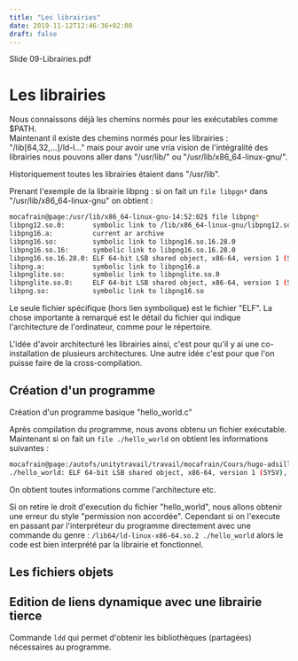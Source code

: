 ```yaml
---
title: "Les librairies"
date: 2019-11-12T12:46:36+02:00
draft: false
---
```

Slide 09-Librairies.pdf
# Les librairies
Nous connaissons déjà les chemins normés pour les exécutables comme $PATH.\
Maintenant il existe des chemins normés pour les librairies : "/lib[64,32,...]/ld-l..." mais pour avoir une vria vision de l'intégralité des librairies nous pouvons aller dans "/usr/lib/" ou "/usr/lib/x86_64-linux-gnu/".

Historiquement toutes les librairies étaient dans "/usr/lib".

Prenant l'exemple de la librairie libpng : si on fait un `file libpgn*` dans "/usr/lib/x86_64-linux-gnu"  on obtient :
```bash
mocafrain@page:/usr/lib/x86_64-linux-gnu-14:52:02$ file libpng*
libpng12.so.0:       symbolic link to /lib/x86_64-linux-gnu/libpng12.so.0
libpng16.a:          current ar archive
libpng16.so:         symbolic link to libpng16.so.16.28.0
libpng16.so.16:      symbolic link to libpng16.so.16.28.0
libpng16.so.16.28.0: ELF 64-bit LSB shared object, x86-64, version 1 (SYSV), dynamically linked, BuildID[sha1]=c08e2e9d66bfee4e5a9c364bd955ded106eea226, stripped
libpng.a:            symbolic link to libpng16.a
libpnglite.so:       symbolic link to libpnglite.so.0
libpnglite.so.0:     ELF 64-bit LSB shared object, x86-64, version 1 (SYSV), dynamically linked, BuildID[sha1]=ed96d693edbfe66020aab003fe5de3625b51d0c5, stripped
libpng.so:           symbolic link to libpng16.so
```
Le seule fichier spécifique (hors lien symbolique) est le fichier "ELF". La chose importante à remarqué est le détail du fichier qui indique l'architecture de l'ordinateur, comme pour le répertoire.

L'idée d'avoir architecturé les librairies ainsi, c'est pour qu'il y ai une co-installation de plusieurs architectures. Une autre idée c'est pour que l'on puisse faire de la cross-compilation.

## Création d'un programme
Création d'un programme basique "hello_world.c"

Après compilation du programme, nous avons obtenu un fichier exécutable. Maintenant si on fait un `file ./hello_world` on obtient les informations suivantes :
```bash
mocafrain@page:/autofs/unitytravail/travail/mocafrain/Cours/hugo-adsillh/content/Système/Scripts-15:17:42$ file ./hello_world
./hello_world: ELF 64-bit LSB shared object, x86-64, version 1 (SYSV), dynamically linked, interpreter /lib64/ld-linux-x86-64.so.2, for GNU/Linux 2.6.32, BuildID[sha1]=d4d582409c72b0c9b202265c467f24bf860e3ad7, not stripped
```

On obtient toutes informations comme l'architecture etc.

Si on retire le droit d'execution du fichier "hello_world", nous allons obtenir une erreur du style "permission non accordée".
Cependant si on l'execute en passant par l'interpréteur du programme directement avec une commande du genre : `/lib64/ld-linux-x86-64.so.2 ./hello_world` alors le code est bien interprété par la librairie et fonctionnel.

## Les fichiers objets

## Edition de liens dynamique avec une librairie tierce

Commande `ldd` qui permet d'obtenir les bibliothèques (partagées) nécessaires au programme.

 
